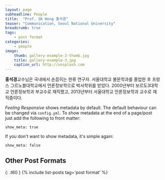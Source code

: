 ```yaml
---
layout: page
subheadline: People
title:  "Prof. SK Hong 홍석경"
teaser: "Communication, Seoul National University"
breadcrumb: true
tags:
    - post format
categories:
    - people
image:
    thumb: gallery-example-3-thumb.jpg
    title: gallery-example-3.jpg
    caption_url: http://unsplash.com
---
```


**홍석경**교수님은 국내에서 손꼽히는 한류 연구자. 서울대학교 불문학과를 졸업한 후 프랑스 그르노블대학교에서 언론정보학으로 박사학위를 받았다. 2000년부터 보르도3대학교 언론정보학과 부교수로 재직했고, 2013년부터 서울대학교 언론정보학과 교수로 재직중이다.



*Feeling Responsive* shows metadata by default. The default behaviour can be changed via `config.yml`. To show metadata at the end of a page/post just add the following to front matter:
<!--more-->

~~~
show_meta: true
~~~

If you don't want to show metadata, it's simple again:

~~~
show_meta: false
~~~


## Other Post Formats
{: .t60 }
{% include list-posts tag='post format' %}

